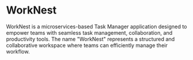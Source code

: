 # WorkNest
WorkNest is a microservices-based Task Manager application designed to empower teams with seamless task management, collaboration, and productivity tools. The name "WorkNest" represents a structured and collaborative workspace where teams can efficiently manage their workflow.
